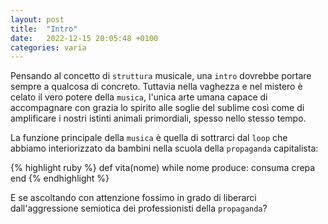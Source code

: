 ```yaml
---
layout: post
title:  "Intro"
date:   2022-12-15 20:05:48 +0100
categories: varia
---
```

Pensando al concetto di `struttura` musicale, una `intro` dovrebbe portare sempre a qualcosa di concreto. Tuttavia nella vaghezza e nel mistero è celato il vero potere della `musica`, l'unica arte umana capace di accompagnare con grazia lo spirito alle soglie del sublime così come di amplificare i nostri istinti animali primordiali, spesso nello stesso tempo. 

La funzione principale della `musica` è quella di sottrarci dal `loop` che abbiamo interiorizzato da bambini nella scuola della `propaganda` capitalista:

{% highlight ruby %}
def vita(nome)
  while nome produce:
    consuma
  crepa
end
{% endhighlight %}

E se ascoltando con attenzione fossimo in grado di liberarci dall'aggressione semiotica dei professionisti della `propaganda`?